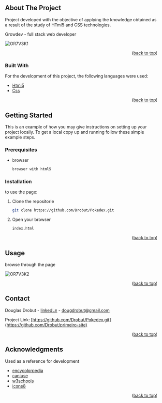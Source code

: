 <!-- ABOUT THE PROJECT -->
## About The Project

Project developed with the objective of applying the knowledge obtained as a result of the study of HTml5 and CSS technologies.

Growdev - full stack web developer

![OR7V3K1](https://user-images.githubusercontent.com/75647011/159821153-d06a7416-632d-4c1b-9c69-bcab934e71d3.jpg)



<p align="right">(<a href="#top">back to top</a>)</p>



### Built With

For the development of this project, the following languages were used:

* [Html5](https://pt.wikipedia.org/wiki/HTML5)
* [Css](https://pt.wikipedia.org/wiki/Cascading_Style_Sheets)


<p align="right">(<a href="#top">back to top</a>)</p>



<!-- GETTING STARTED -->
## Getting Started

This is an example of how you may give instructions on setting up your project locally.
To get a local copy up and running follow these simple example steps.

### Prerequisites

* browser

  ```sh
  browser with html5
  ```

### Installation

to use the page:

1. Clone the repositorie
   ```sh
   git clone https://github.com/Drobut/Pokedex.git
   ```
2. Open your browser
   ```sh
   index.html
   ```
<p align="right">(<a href="#top">back to top</a>)</p>



<!-- USAGE EXAMPLES -->
## Usage

browse through the page

![OR7V3K2](https://user-images.githubusercontent.com/75647011/159821161-fdf5cdb2-3489-43ac-9ea0-dc69331cf632.jpg)




<p align="right">(<a href="#top">back to top</a>)</p>


<!-- CONTACT -->
## Contact

Douglas Drobut - [linkedLn](https://www.linkedin.com/in/drobutdouglas/) - dougdrobut@gmail.com

Project Link: [https://github.com/Drobut/Pokedex.git](https://github.com/Drobut/primeiro-site)

<p align="right">(<a href="#top">back to top</a>)</p>



<!-- ACKNOWLEDGMENTS -->
## Acknowledgments

Used as a reference for development

* [encycolorpedia](https://encycolorpedia.pt/html)
* [caniuse](https://caniuse.com/)
* [w3schools](https://www.w3schools.com/css/default.asp)
* [icons8](https://icons8.com.br/)


<p align="right">(<a href="#top">back to top</a>)</p>

